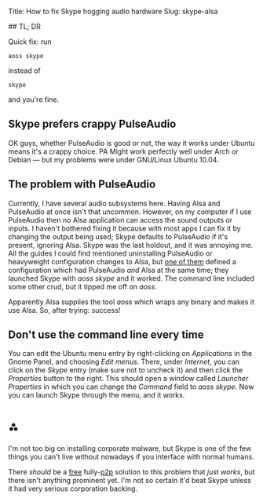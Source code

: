 Title: How to fix Skype hogging audio hardware
Slug: skype-alsa

<markdown>
## TL; DR

Quick fix: run

	aoss skype

instead of

	skype

and you're fine.

## Skype prefers crappy PulseAudio

OK guys, whether PulseAudio is good or not, the way it works under Ubuntu means it's a crappy choice. PA Might work perfectly well under Arch or Debian — but my problems were under GNU/Linux Ubuntu 10.04.

## The problem with PulseAudio

Currently, I have several audio subsystems here. Having Alsa and PulseAudio at once isn't that uncommon. However, on my computer if I use PulseAudio then no Alsa application can access the sound outputs or inputs. I haven't bothered fixing it because with most apps I can fix it by changing the output being used; Skype defaults to PulseAudio if it's present, ignoring Alsa. Skype was the last holdout, and it was annoying me. All the guides I could find mentioned uninstalling PulseAudio or heavyweight configuration changes to Alsa, but [one of them](https://wiki.archlinux.org/index.php/Skype#B._Making_ALSA_.2B_dMix_work_for_Skype) defined a configuration which had PulseAudio *and* Alsa at the same time; they launched Skype with *aoss skype* and it worked. The command line included some other crud, but it tipped me off on *aoss*.

Apparently Alsa supplies the tool *aoss* which wraps any binary and makes it use Alsa. So, after trying: success!

## Don't use the command line every time
You can edit the Ubuntu menu entry by right-clicking on *Applications* in the Gnome Panel, and choosing *Edit menus*. There, under *Internet*, you can click on the *Skype* entry (make sure not to uncheck it) and then click the *Properties* button to the right. This should open a window called *Launcher Properties* in which you can change the *Command* field to *aoss skype*. Now you can launch Skype through the menu, and it works.

# ⁂

I'm not too big on installing corporate malware, but Skype is one of the few things you can't live without nowadays if you interface with normal humans.

There *should* be a [free](http://www.gnu.org/) fully-[p2p](http://en.wikipedia.org/wiki/Magnet_URI_scheme) solution to this problem that *just works*, but there isn't anything prominent yet. I'm not so certain it'd beat Skype unless it had very serious corporation backing.

</markdown>
